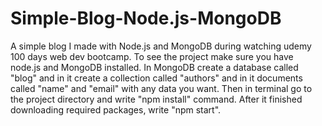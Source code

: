 # Simple-Blog-Node.js-MongoDB
A simple blog I made with Node.js and MongoDB during watching udemy 100 days web dev bootcamp.
To see the project make sure you have node.js and MongoDB installed. In MongoDB create a database called "blog" and in it create a collection called "authors" and in it documents called "name" and "email" with any data you want. Then in terminal go to the project directory and write "npm install" command. After it finished downloading required packages, write "npm start". 
